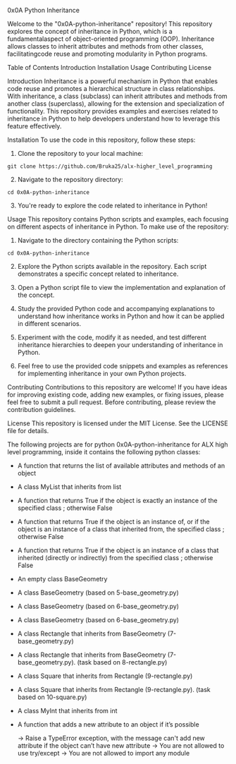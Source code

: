 0x0A Python Inheritance

Welcome to the "0x0A-python-inheritance" repository! This repository explores the concept of inheritance in Python, which is a fundamentalaspect of object-oriented programming (OOP). Inheritance allows classes to inherit attributes and methods from other classes, facilitatingcode reuse and promoting modularity in Python programs.

Table of Contents
Introduction
Installation
Usage
Contributing
License

Introduction
Inheritance is a powerful mechanism in Python that enables code reuse and promotes a hierarchical structure in class relationships. With inheritance, a class (subclass) can inherit attributes and methods from another class (superclass), allowing for the extension and specialization of functionality. This repository provides examples and exercises related to inheritance in Python to help developers understand how to leverage this feature effectively.

Installation
To use the code in this repository, follow these steps:

1. Clone the repository to your local machine:

```
git clone https://github.com/Bruka25/alx-higher_level_programming
```
2. Navigate to the repository directory:

```
cd 0x0A-python-inheritance
```
3. You're ready to explore the code related to inheritance in Python!

Usage
This repository contains Python scripts and examples, each focusing on different aspects of inheritance in Python. To make use of the repository:

1. Navigate to the directory containing the Python scripts:

```
cd 0x0A-python-inheritance
```
2. Explore the Python scripts available in the repository. Each script demonstrates a specific concept related to inheritance.

3. Open a Python script file to view the implementation and explanation of the concept.

4. Study the provided Python code and accompanying explanations to understand how inheritance works in Python and how it can be applied in different scenarios.

5. Experiment with the code, modify it as needed, and test different inheritance hierarchies to deepen your understanding of inheritance in Python.

6. Feel free to use the provided code snippets and examples as references for implementing inheritance in your own Python projects.

Contributing
Contributions to this repository are welcome! If you have ideas for improving existing code, adding new examples, or fixing issues, please feel free to submit a pull request. Before contributing, please review the contribution guidelines.

License
This repository is licensed under the MIT License. See the LICENSE file for details.


The following projects are for python 0x0A-python-inheritance for ALX high level programming, inside it contains the following python classes:

* A function that returns the list of available attributes and methods of an object
* A class MyList that inherits from list
* A function that returns True if the object is exactly an instance of the specified class ; otherwise False
* A function that returns True if the object is an instance of, or if the object is an instance of a class that inherited from, the specified class ; otherwise False
* A function that returns True if the object is an instance of a class that inherited (directly or indirectly) from the specified class ; otherwise False
* An empty class BaseGeometry
* A class BaseGeometry (based on 5-base_geometry.py)
* A class BaseGeometry (based on 6-base_geometry.py)
* A class BaseGeometry (based on 6-base_geometry.py)
* A class Rectangle that inherits from BaseGeometry (7-base_geometry.py)
* A class Rectangle that inherits from BaseGeometry (7-base_geometry.py). (task based on 8-rectangle.py)
* A class Square that inherits from Rectangle (9-rectangle.py)
* A class Square that inherits from Rectangle (9-rectangle.py). (task based on 10-square.py)
* A class MyInt that inherits from int
* A function that adds a new attribute to an object if it’s possible

     -> Raise a TypeError exception, with the message can't add new attribute if the object can’t have new attribute
     -> You are not allowed to use try/except
     -> You are not allowed to import any module
